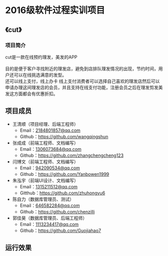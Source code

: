 2016级软件过程实训项目
====================

## 《cut》  
### 项目简介  
cut是一款在线预约理发，美发的APP<br>  
目的是便于客户寻找附近的理发店，避免到店排队理发情况的出现，节约时间，用户还可以在线挑选满意的发型。  
还可以线上支付，线上办卡 线上支付消费者可以选择自己喜欢的理发店然后可以申请办理这间理发店的会员，并且支持在线支付功能，注册会员之后在理发剪发美发这方面都会有优惠折扣。<br>

项目成员
-------
* 王清顺（项目经理、后端工程师）<br>
  * Email：2184801857@qq.com<br>
  * Github：https://github.com/wangqingshun<br>
* 张成成（前端工程师、文档编写）<br>
  * Email：1306073684@qq.com<br>  
  * Github：https://github.com/zhangchengcheng123<br>  
* 闫博文（前端工程师、文档编写）<br>  
  * Email：942090534@qq.com<br>
  * Github：https://github.com/Yanbowen1999<br>
* 朱泓宇（前端UI设计、文档编写）<br>
  * Email：1315211512@qq.com<br>
  * Gitthub：https://github.com/zhuhongyu6<br>
* 陈自力（数据库管理员、测试）<br>
  * Email：646582284@qq.com<br>
  * Github：https://github.com/chenzilli<br>
* 郭佳昊（数据库管理员、后端工程师）<br>
  * Email：1113234417@qq.com<br>
  * Github：https://github.com/Guojiahao7<br>
  
运行效果
-------
